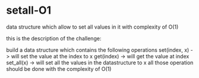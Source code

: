 # setall-O1
data structure which allow to set all values in it with complexity of O(1)


this is the description of the challenge:

build a data structure which contains the following operations
set(index, x) -> will set the value at the index to x
get(index) -> will get the value at index
set_all(x) -> will set all the values in the datastructure to x
all those operation should be done with the complexity of O(1)
